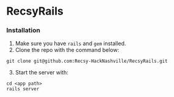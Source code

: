 RecsyRails
==========

### Installation

1. Make sure you have `rails` and `gem` installed. 
2. Clone the repo with the command below:
```
git clone git@github.com:Recsy-HackNashville/RecsyRails.git
```
3. Start the server with:
```
cd <app path>
rails server
```
